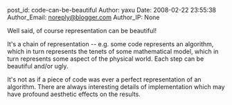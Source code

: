 post_id: code-can-be-beautiful
Author: yaxu
Date: 2008-02-22 23:55:38
Author_Email: noreply@blogger.com
Author_IP: None

Well said, of course representation can be beautiful!

It's a chain of representation -- e.g. some code represents an algorithm,
which in turn represents the tenets of some mathematical model, which in turn
represents some aspect of the physical world. Each step can be beautiful
and/or ugly.

It's not as if a piece of code was ever a perfect representation of an
algorithm. There are always interesting details of implementation which may
have profound aesthetic effects on the results.
